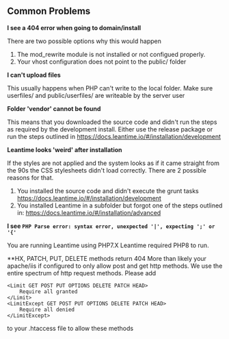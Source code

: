 ## Common Problems

**I see a 404 error when going to domain/install**

There are two possible options why this would happen
1. The mod_rewrite module is not installed or not configued properly. 
2. Your vhost configuration does not point to the public/ folder

**I can't upload files**

This usually happens when PHP can't write to the local folder. Make sure userfiles/ and public/userfiles/ are writeable by the server user

**Folder 'vendor' cannot be found**

This means that you downloaded the source code and didn't run the steps as required by the development install. Either use the release package or run the steps outlined in https://docs.leantime.io/#/installation/development

**Leantime looks 'weird' after installation**

If the styles are not applied and the system looks as if it came straight from the 90s the CSS stylesheets didn't load correctly. There are 2 possible reasons for that. 
1. You installed the source code and didn't execute the grunt tasks https://docs.leantime.io/#/installation/development
2. You installed Leantime in a subfolder but forgot one of the steps outlined in: https://docs.leantime.io/#/installation/advanced

**I see `PHP Parse error: syntax error, unexpected '|', expecting ';' or '{'`**

You are running Leantime using PHP7.X Leantime required PHP8 to run. 

**HX, PATCH, PUT, DELETE methods return 404
More than likely your apache/iis if configured to only allow post and get http methods. We use the entire spectrum of http request methods. Please add
```
<Limit GET POST PUT OPTIONS DELETE PATCH HEAD>
    Require all granted
</Limit>
<LimitExcept GET POST PUT OPTIONS DELETE PATCH HEAD>
    Require all denied
</LimitExcept>
```
to your .htaccess file to allow these methods 
